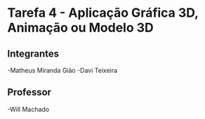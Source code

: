 # Tarefa 4 - Aplicação Gráfica 3D, Animação ou Modelo 3D

## Integrantes

-Matheus Miranda Gião
-Davi Teixeira

## Professor

-Will Machado
